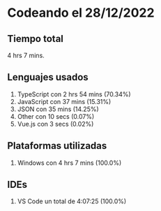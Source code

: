# Codeando el 28/12/2022

## Tiempo total
4 hrs 7 mins.

## Lenguajes usados
1. TypeScript con 2 hrs 54 mins (70.34%)
1. JavaScript con 37 mins (15.31%)
1. JSON con 35 mins (14.25%)
1. Other con 10 secs (0.07%)
1. Vue.js con 3 secs (0.02%)

## Plataformas utilizadas
1. Windows con 4 hrs 7 mins (100.0%)

## IDEs
1. VS Code un total de 4:07:25 (100.0%)
